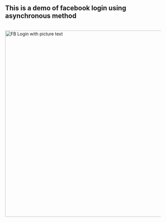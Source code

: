 ## This is a demo of facebook login using asynchronous method
<br>

<img src="https://github.com/akmal578/reactnative-nav5/blob/master/Demo/demofb.gif" alt="FB Login with picture text" height="600px">
